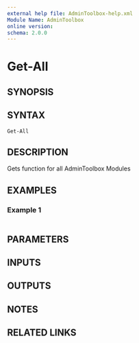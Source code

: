 ```yaml
---
external help file: AdminToolbox-help.xml
Module Name: AdminToolbox
online version:
schema: 2.0.0
---
```


# Get-All

## SYNOPSIS

## SYNTAX

```
Get-All
```

## DESCRIPTION
Gets function for all AdminToolbox Modules

## EXAMPLES

### Example 1
```powershell

```



## PARAMETERS

## INPUTS

## OUTPUTS

## NOTES

## RELATED LINKS
